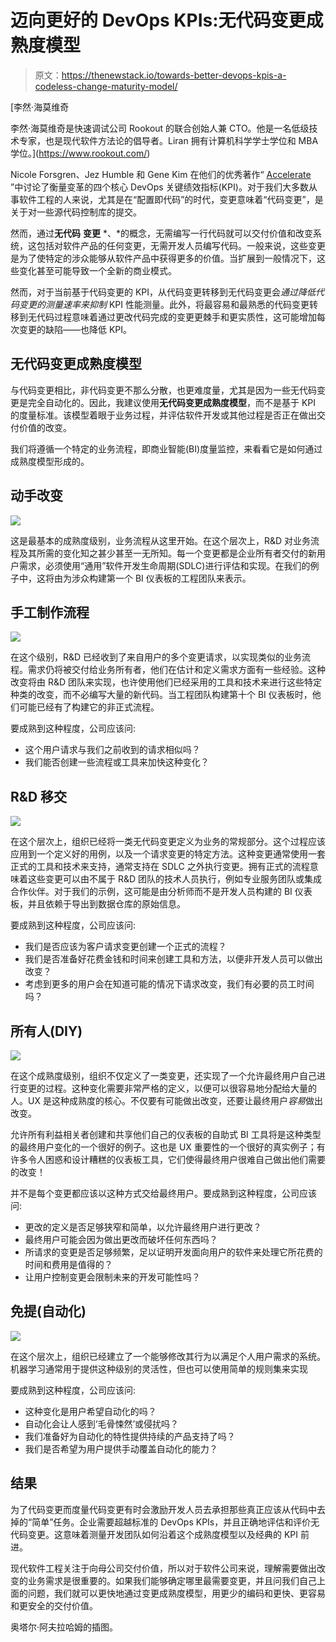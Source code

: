 # 迈向更好的 DevOps KPIs:无代码变更成熟度模型

> 原文：<https://thenewstack.io/towards-better-devops-kpis-a-codeless-change-maturity-model/>

[](https://www.rookout.com/)

 [李然·海莫维奇

李然·海莫维奇是快速调试公司 Rookout 的联合创始人兼 CTO。他是一名低级技术专家，也是现代软件方法论的倡导者。Liran 拥有计算机科学学士学位和 MBA 学位。](https://www.rookout.com/) [](https://www.rookout.com/)

Nicole Forsgren、Jez Humble 和 Gene Kim 在他们的优秀著作“ [Accelerate](https://itrevolution.com/book/accelerate/) ”中讨论了衡量变革的四个核心 DevOps 关键绩效指标(KPI)。对于我们大多数从事软件工程的人来说，尤其是在“配置即代码”的时代，变更意味着“代码变更”，是关于对一些源代码控制库的提交。

然而，通过**无代码** **变更** *、*的概念，无需编写一行代码就可以交付价值和改变系统，这包括对软件产品的任何变更，无需开发人员编写代码。一般来说，这些变更是为了使特定的涉众能够从软件产品中获得更多的价值。当扩展到一般情况下，这些变化甚至可能导致一个全新的商业模式。

然而，对于当前基于代码变更的 KPI，从代码变更转移到无代码变更会*通过降低代码变更的测量速率来抑制* KPI 性能测量。此外，将最容易和最熟悉的代码变更转移到无代码过程意味着通过更改代码完成的变更更棘手和更实质性，这可能增加每次变更的缺陷——也降低 KPI。

## 无代码变更成熟度模型

与代码变更相比，非代码变更不那么分散，也更难度量，尤其是因为一些无代码变更是完全自动化的。因此，我建议使用**无代码变更成熟度模型**，而不是基于 KPI 的度量标准。该模型着眼于业务过程，并评估软件开发或其他过程是否正在做出交付价值的改变。

我们将遵循一个特定的业务流程，即商业智能(BI)度量监控，来看看它是如何通过成熟度模型形成的。

## 动手改变

![](img/e3e4386bca2a3eb0db082e698a2eecad.png)

这是最基本的成熟度级别，业务流程从这里开始。在这个层次上，R&D 对业务流程及其所需的变化知之甚少甚至一无所知。每一个变更都是企业所有者交付的新用户需求，必须使用“通用”软件开发生命周期(SDLC)进行评估和实现。在我们的例子中，这将由为涉众构建第一个 BI 仪表板的工程团队来表示。

## 手工制作流程

![](img/0df3150b5ef37c2137ded0ba2ea76d8f.png)

在这个级别，R&D 已经收到了来自用户的多个变更请求，以实现类似的业务流程。需求仍将被交付给业务所有者，他们在估计和定义需求方面有一些经验。这种改变将由 R&D 团队来实现，也许使用他们已经采用的工具和技术来进行这些特定种类的改变，而不必编写大量的新代码。当工程团队构建第十个 BI 仪表板时，他们可能已经有了构建它的非正式流程。

要成熟到这种程度，公司应该问:

*   这个用户请求与我们之前收到的请求相似吗？
*   我们能否创建一些流程或工具来加快这种变化？

## R&D 移交

![](img/0502063d27f9cedfa14bc703b7f90eba.png)

在这个层次上，组织已经将一类无代码变更定义为业务的常规部分。这个过程应该应用到一个定义好的用例，以及一个请求变更的特定方法。这种变更通常使用一套正式的工具和技术来支持，通常支持在 SDLC 之外执行变更。拥有正式的流程意味着这些变更可以由不属于 R&D 团队的技术人员执行，例如专业服务团队或集成合作伙伴。对于我们的示例，这可能是由分析师而不是开发人员构建的 BI 仪表板，并且依赖于导出到数据仓库的原始信息。

要成熟到这种程度，公司应该问:

*   我们是否应该为客户请求变更创建一个正式的流程？
*   我们是否准备好花费金钱和时间来创建工具和方法，以便非开发人员可以做出改变？
*   考虑到更多的用户会在知道可能的情况下请求改变，我们有必要的员工时间吗？

## 所有人(DIY)

![](img/740e7f2673e33966097e54d3aaba4bb6.png)

在这个成熟度级别，组织不仅定义了一类变更，还实现了一个允许最终用户自己进行变更的过程。这种变化需要非常严格的定义，以便可以很容易地分配给大量的人。UX 是这种成熟度的核心。不仅要有可能做出改变，还要让最终用户*容易*做出改变。

允许所有利益相关者创建和共享他们自己的仪表板的自助式 BI 工具将是这种类型的最终用户变化的一个很好的例子。这也是 UX 重要性的一个很好的真实例子；有许多令人困惑和设计糟糕的仪表板工具，它们使得最终用户很难自己做出他们需要的改变！

并不是每个变更都应该以这种方式交给最终用户。要成熟到这种程度，公司应该问:

*   更改的定义是否足够狭窄和简单，以允许最终用户进行更改？
*   最终用户可能会因为做出更改而破坏任何东西吗？
*   所请求的变更是否足够频繁，足以证明开发面向用户的软件来处理它所花费的时间和费用是值得的？
*   让用户控制变更会限制未来的开发可能性吗？

## 免提(自动化)

![](img/850fb673063d0c62169902782d782eab.png)

在这个层次上，组织已经建立了一个能够修改其行为以满足个人用户需求的系统。机器学习通常用于提供这种级别的灵活性，但也可以使用简单的规则集来实现

要成熟到这种程度，公司应该问:

*   这种变化是用户希望自动化的吗？
*   自动化会让人感到‘毛骨悚然’或侵扰吗？
*   我们准备好为自动化的特性提供持续的产品支持了吗？
*   我们是否希望为用户提供手动覆盖自动化的能力？

## 结果

为了代码变更而度量代码变更有时会激励开发人员去承担那些真正应该从代码中去掉的“简单”任务。企业需要超越标准的 DevOps KPIs，并且正确地评估和评价无代码变更。这意味着测量开发团队如何沿着这个成熟度模型以及经典的 KPI 前进。

现代软件工程关注于向母公司交付价值，所以对于软件公司来说，理解需要做出改变的业务需求是很重要的。如果我们能够确定哪里最需要变更，并且问我们自己上面的问题，我们就可以更快地通过变更成熟度模型，用更少的编码和更快、更容易和更安全的交付价值。

奥塔尔·阿夫拉哈姆的插图。

<svg xmlns:xlink="http://www.w3.org/1999/xlink" viewBox="0 0 68 31" version="1.1"><title>Group</title> <desc>Created with Sketch.</desc></svg>